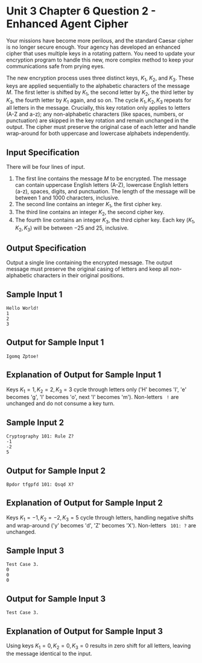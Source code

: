 # Unit 3 Chapter 6 Question 2 - Enhanced Agent Cipher

Your missions have become more perilous, and the standard Caesar cipher is no longer secure enough. Your agency has developed an enhanced cipher that uses multiple keys in a rotating pattern. You need to update your encryption program to handle this new, more complex method to keep your communications safe from prying eyes.

The new encryption process uses three distinct keys, $K_1$, $K_2$, and $K_3$. These keys are applied sequentially to the alphabetic characters of the message $M$. The first letter is shifted by $K_1$, the second letter by $K_2$, the third letter by $K_3$, the fourth letter by $K_1$ again, and so on. The cycle $K_1, K_2, K_3$ repeats for all letters in the message. Crucially, this key rotation only applies to letters (A-Z and a-z); any non-alphabetic characters (like spaces, numbers, or punctuation) are skipped in the key rotation and remain unchanged in the output. The cipher must preserve the original case of each letter and handle wrap-around for both uppercase and lowercase alphabets independently.

## Input Specification
There will be four lines of input.
1.  The first line contains the message $M$ to be encrypted. The message can contain uppercase English letters (A-Z), lowercase English letters (a-z), spaces, digits, and punctuation. The length of the message will be between 1 and 1000 characters, inclusive.
2.  The second line contains an integer $K_1$, the first cipher key.
3.  The third line contains an integer $K_2$, the second cipher key.
4.  The fourth line contains an integer $K_3$, the third cipher key.
Each key ($K_1, K_2, K_3$) will be between $-25$ and $25$, inclusive.

## Output Specification
Output a single line containing the encrypted message. The output message must preserve the original casing of letters and keep all non-alphabetic characters in their original positions.

## Sample Input 1
```
Hello World!
1
2
3
```

## Output for Sample Input 1
```
Igomq Zptoe!
```

## Explanation of Output for Sample Input 1
Keys $K_1=1, K_2=2, K_3=3$ cycle through letters only ('H' becomes 'I', 'e' becomes 'g', 'l' becomes 'o', next 'l' becomes 'm'). Non-letters ` !` are unchanged and do not consume a key turn.

## Sample Input 2
```
Cryptography 101: Rule Z?
-1
-2
5
```

## Output for Sample Input 2
```
Bpdor tfgpfd 101: Qsqd X?
```

## Explanation of Output for Sample Input 2
Keys $K_1=-1, K_2=-2, K_3=5$ cycle through letters, handling negative shifts and wrap-around ('y' becomes 'd', 'Z' becomes 'X'). Non-letters ` 101: ?` are unchanged.

## Sample Input 3
```
Test Case 3.
0
0
0
```

## Output for Sample Input 3
```
Test Case 3.
```

## Explanation of Output for Sample Input 3
Using keys $K_1=0, K_2=0, K_3=0$ results in zero shift for all letters, leaving the message identical to the input.